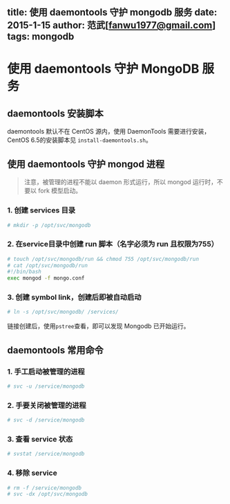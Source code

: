 title: 使用 daemontools 守护 mongodb 服务
date: 2015-1-15
author: 范武[fanwu1977@gmail.com]
tags: mongodb
---

<link rel="stylesheet" href="http://yandex.st/highlightjs/6.1/styles/default.min.css">
<script src="http://yandex.st/highlightjs/6.1/highlight.min.js"></script>
<script>
hljs.tabReplace = '    ';
hljs.initHighlightingOnLoad();
</script>

# 使用 daemontools 守护 MongoDB 服务

## daemontools 安装脚本

daemontools 默认不在 CentOS 源内，使用 DaemonTools 需要进行安装，CentOS 6.5的安装脚本见 `install-daemontools.sh`。

## 使用 daemontools 守护 mongod 进程

> 注意，被管理的进程不能以 daemon 形式运行，所以 mongod 运行时，不要以 fork 模型启动。

### 1. 创建 services 目录

```bash
# mkdir -p /opt/svc/mongodb
```

### 2. 在service目录中创建 run 脚本（名字必须为 run 且权限为755）

```bash
# touch /opt/svc/mongodb/run && chmod 755 /opt/svc/mongodb/run
# cat /opt/svc/mongodb/run
#!/bin/bash
exec mongod -f mongo.conf
```

### 3. 创建 symbol link，创建后即被自动启动

```bash
# ln -s /opt/svc/mongodb/ /services/
``` 

链接创建后，使用`pstree`查看，即可以发现 Mongodb 已开始运行。


## daemontools 常用命令

### 1. 手工启动被管理的进程
```bash
# svc -u /service/mongodb
```
### 2. 手要关闭被管理的进程
```bash
# svc -d /service/mongodb
```
### 3. 查看 service 状态
```bash
# svstat /service/mongodb
```
### 4. 移除 service
```bash
# rm -f /service/mongodb
# svc -dx /opt/svc/mongodb
```